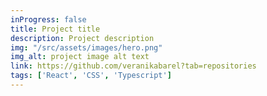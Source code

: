 ```yaml
---
inProgress: false
title: Project title
description: Project description
img: "/src/assets/images/hero.png"
img_alt: project image alt text
link: https://github.com/veranikabarel?tab=repositories
tags: ['React', 'CSS', 'Typescript']
---
```

